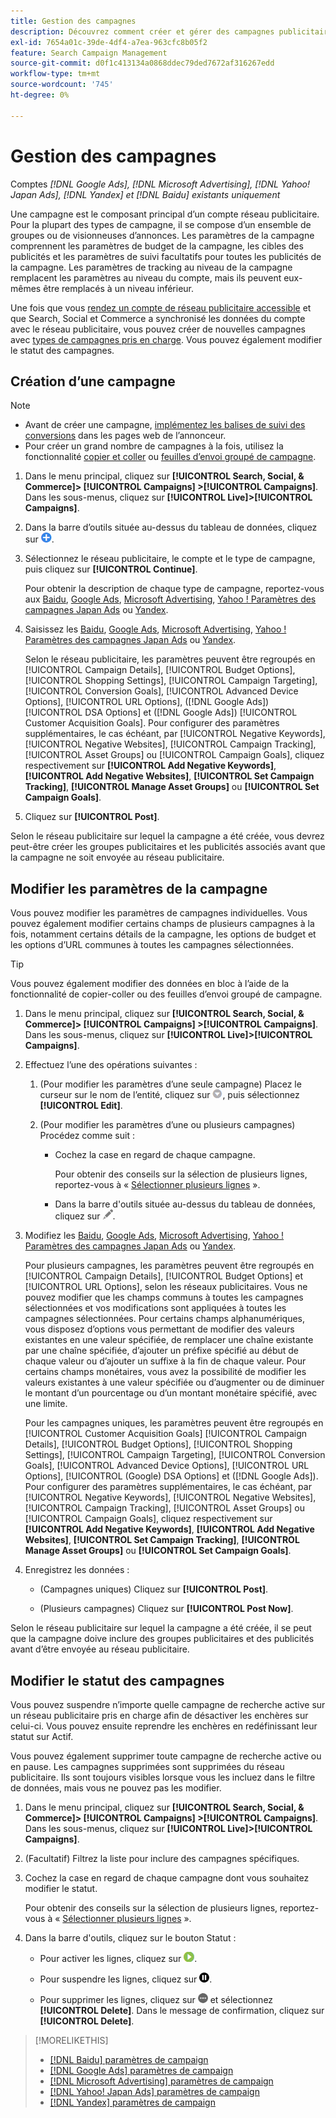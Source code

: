 ```yaml
---
title: Gestion des campagnes
description: Découvrez comment créer et gérer des campagnes publicitaires.
exl-id: 7654a01c-39de-4df4-a7ea-963cfc8b05f2
feature: Search Campaign Management
source-git-commit: d0f1c413134a0868ddec79ded7672af316267edd
workflow-type: tm+mt
source-wordcount: '745'
ht-degree: 0%

---
```


# Gestion des campagnes

Comptes *[!DNL Google Ads], [!DNL Microsoft Advertising], [!DNL Yahoo! Japan Ads], [!DNL Yandex] et [!DNL Baidu] existants uniquement*

Une campagne est le composant principal d’un compte réseau publicitaire. Pour la plupart des types de campagne, il se compose d’un ensemble de groupes ou de visionneuses d’annonces. Les paramètres de la campagne comprennent les paramètres de budget de la campagne, les cibles des publicités et les paramètres de suivi facultatifs pour toutes les publicités de la campagne. Les paramètres de tracking au niveau de la campagne remplacent les paramètres au niveau du compte, mais ils peuvent eux-mêmes être remplacés à un niveau inférieur.

Une fois que vous [rendez un compte de réseau publicitaire accessible](/help/search-social-commerce/campaign-management/accounts/ad-network-account-manage.md) et que Search, Social et Commerce a synchronisé les données du compte avec le réseau publicitaire, vous pouvez créer de nouvelles campagnes avec [types de campagnes pris en charge](/help/search-social-commerce/introduction/supported-inventory.md). Vous pouvez également modifier le statut des campagnes.

## Création d’une campagne

>[!NOTE]
>
>* Avant de créer une campagne, [implémentez les balises de suivi des conversions](/help/search-social-commerce/tracking/conversion-tracking-about.md) dans les pages web de l’annonceur.
>* Pour créer un grand nombre de campagnes à la fois, utilisez la fonctionnalité [copier et coller](/help/search-social-commerce/campaign-management/campaigns/copy-paste.md) ou [feuilles d’envoi groupé de campagne](/help/search-social-commerce/campaign-management/bulksheets/bulksheet-about.md).

1. Dans le menu principal, cliquez sur **[!UICONTROL Search, Social, & Commerce]> [!UICONTROL Campaigns] >[!UICONTROL Campaigns]**. Dans les sous-menus, cliquez sur **[!UICONTROL Live]>[!UICONTROL Campaigns]**.

1. Dans la barre d’outils située au-dessus du tableau de données, cliquez sur ![Créer](/help/search-social-commerce/assets/add.png "Créer").

1. Sélectionnez le réseau publicitaire, le compte et le type de campagne, puis cliquez sur **[!UICONTROL Continue]**.

   Pour obtenir la description de chaque type de campagne, reportez-vous aux [Baidu](/help/search-social-commerce/campaign-management/campaigns/campaign-settings-baidu.md), [Google Ads](/help/search-social-commerce/campaign-management/campaigns/campaign-settings-google.md), [Microsoft Advertising](/help/search-social-commerce/campaign-management/campaigns/campaign-settings-microsoft.md), [Yahoo ! Paramètres des campagnes Japan Ads](/help/search-social-commerce/campaign-management/campaigns/campaign-settings-yahoo-japan.md) ou [Yandex](/help/search-social-commerce/campaign-management/campaigns/campaign-settings-yandex.md).

1. Saisissez les [Baidu](/help/search-social-commerce/campaign-management/campaigns/campaign-settings-baidu.md), [Google Ads](/help/search-social-commerce/campaign-management/campaigns/campaign-settings-google.md), [Microsoft Advertising](/help/search-social-commerce/campaign-management/campaigns/campaign-settings-microsoft.md), [Yahoo ! Paramètres des campagnes Japan Ads](/help/search-social-commerce/campaign-management/campaigns/campaign-settings-yahoo-japan.md) ou [Yandex](/help/search-social-commerce/campaign-management/campaigns/campaign-settings-yandex.md).

   Selon le réseau publicitaire, les paramètres peuvent être regroupés en [!UICONTROL Campaign Details], [!UICONTROL Budget Options], [!UICONTROL Shopping Settings], [!UICONTROL Campaign Targeting], [!UICONTROL Conversion Goals], [!UICONTROL Advanced Device Options], [!UICONTROL URL Options], ([!DNL Google Ads]) [!UICONTROL DSA Options] et ([!DNL Google Ads]) [!UICONTROL Customer Acquisition Goals]. Pour configurer des paramètres supplémentaires, le cas échéant, par [!UICONTROL Negative Keywords], [!UICONTROL Negative Websites], [!UICONTROL Campaign Tracking], [!UICONTROL Asset Groups] ou [!UICONTROL Campaign Goals], cliquez respectivement sur **[!UICONTROL Add Negative Keywords]**, **[!UICONTROL Add Negative Websites]**, **[!UICONTROL Set Campaign Tracking]**, **[!UICONTROL Manage Asset Groups]** ou **[!UICONTROL Set Campaign Goals]**.

1. Cliquez sur **[!UICONTROL Post]**.

Selon le réseau publicitaire sur lequel la campagne a été créée, vous devrez peut-être créer les groupes publicitaires et les publicités associés avant que la campagne ne soit envoyée au réseau publicitaire.

## Modifier les paramètres de la campagne

Vous pouvez modifier les paramètres de campagnes individuelles. Vous pouvez également modifier certains champs de plusieurs campagnes à la fois, notamment certains détails de la campagne, les options de budget et les options d’URL communes à toutes les campagnes sélectionnées.

>[!TIP]
>
>Vous pouvez également modifier des données en bloc à l’aide de la fonctionnalité de copier-coller ou des feuilles d’envoi groupé de campagne.

1. Dans le menu principal, cliquez sur **[!UICONTROL Search, Social, & Commerce]> [!UICONTROL Campaigns] >[!UICONTROL Campaigns]**. Dans les sous-menus, cliquez sur **[!UICONTROL Live]>[!UICONTROL Campaigns]**.

1. Effectuez l’une des opérations suivantes :

   1. (Pour modifier les paramètres d’une seule campagne) Placez le curseur sur le nom de l’entité, cliquez sur ![icône de menu](/help/search-social-commerce/assets/arrow-dropdown-menu.png "icône de menu"), puis sélectionnez **[!UICONTROL Edit]**.

   1. (Pour modifier les paramètres d’une ou plusieurs campagnes) Procédez comme suit :

      * Cochez la case en regard de chaque campagne.

        Pour obtenir des conseils sur la sélection de plusieurs lignes, reportez-vous à « [Sélectionner plusieurs lignes](/help/search-social-commerce/common-tasks/navigation-editing-selection/multiple-rows-select.md) ».

      * Dans la barre d&#39;outils située au-dessus du tableau de données, cliquez sur ![Modifier](/help/search-social-commerce/assets/edit.png "Modifier").

1. Modifiez les [Baidu](/help/search-social-commerce/campaign-management/campaigns/campaign-settings-baidu.md), [Google Ads](/help/search-social-commerce/campaign-management/campaigns/campaign-settings-google.md), [Microsoft Advertising](/help/search-social-commerce/campaign-management/campaigns/campaign-settings-microsoft.md), [Yahoo ! Paramètres des campagnes Japan Ads](/help/search-social-commerce/campaign-management/campaigns/campaign-settings-yahoo-japan.md) ou [Yandex](/help/search-social-commerce/campaign-management/campaigns/campaign-settings-yandex.md).

   Pour plusieurs campagnes, les paramètres peuvent être regroupés en [!UICONTROL Campaign Details], [!UICONTROL Budget Options] et [!UICONTROL URL Options], selon les réseaux publicitaires. Vous ne pouvez modifier que les champs communs à toutes les campagnes sélectionnées et vos modifications sont appliquées à toutes les campagnes sélectionnées. Pour certains champs alphanumériques, vous disposez d’options vous permettant de modifier des valeurs existantes en une valeur spécifiée, de remplacer une chaîne existante par une chaîne spécifiée, d’ajouter un préfixe spécifié au début de chaque valeur ou d’ajouter un suffixe à la fin de chaque valeur. Pour certains champs monétaires, vous avez la possibilité de modifier les valeurs existantes à une valeur spécifiée ou d’augmenter ou de diminuer le montant d’un pourcentage ou d’un montant monétaire spécifié, avec une limite.

   Pour les campagnes uniques, les paramètres peuvent être regroupés en [!UICONTROL Customer Acquisition Goals] [!UICONTROL Campaign Details], [!UICONTROL Budget Options], [!UICONTROL Shopping Settings], [!UICONTROL Campaign Targeting], [!UICONTROL Conversion Goals], [!UICONTROL Advanced Device Options], [!UICONTROL URL Options], [!UICONTROL (Google) DSA Options] et ([!DNL Google Ads]). Pour configurer des paramètres supplémentaires, le cas échéant, par [!UICONTROL Negative Keywords], [!UICONTROL Negative Websites], [!UICONTROL Campaign Tracking], [!UICONTROL Asset Groups] ou [!UICONTROL Campaign Goals], cliquez respectivement sur **[!UICONTROL Add Negative Keywords]**, **[!UICONTROL Add Negative Websites]**, **[!UICONTROL Set Campaign Tracking]**, **[!UICONTROL Manage Asset Groups]** ou **[!UICONTROL Set Campaign Goals]**.

1. Enregistrez les données :

   * (Campagnes uniques) Cliquez sur **[!UICONTROL Post]**.

   * (Plusieurs campagnes) Cliquez sur **[!UICONTROL Post Now]**.

Selon le réseau publicitaire sur lequel la campagne a été créée, il se peut que la campagne doive inclure des groupes publicitaires et des publicités avant d’être envoyée au réseau publicitaire.

## Modifier le statut des campagnes

Vous pouvez suspendre n’importe quelle campagne de recherche active sur un réseau publicitaire pris en charge afin de désactiver les enchères sur celui-ci. Vous pouvez ensuite reprendre les enchères en redéfinissant leur statut sur Actif.

Vous pouvez également supprimer toute campagne de recherche active ou en pause. Les campagnes supprimées sont supprimées du réseau publicitaire. Ils sont toujours visibles lorsque vous les incluez dans le filtre de données, mais vous ne pouvez pas les modifier.

1. Dans le menu principal, cliquez sur **[!UICONTROL Search, Social, & Commerce]> [!UICONTROL Campaigns] >[!UICONTROL Campaigns]**. Dans les sous-menus, cliquez sur **[!UICONTROL Live]>[!UICONTROL Campaigns]**.

1. (Facultatif) Filtrez la liste pour inclure des campagnes spécifiques.

1. Cochez la case en regard de chaque campagne dont vous souhaitez modifier le statut.

   Pour obtenir des conseils sur la sélection de plusieurs lignes, reportez-vous à « [Sélectionner plusieurs lignes](/help/search-social-commerce/common-tasks/navigation-editing-selection/multiple-rows-select.md) ».

1. Dans la barre d&#39;outils, cliquez sur le bouton Statut :

   * Pour activer les lignes, cliquez sur ![Activer](/help/search-social-commerce/assets/activate.png "Activer").

   * Pour suspendre les lignes, cliquez sur ![Pause](/help/search-social-commerce/assets/pause.png "Pause").

   * Pour supprimer les lignes, cliquez sur ![Plus](/help/search-social-commerce/assets/more.png "Plus") et sélectionnez **[!UICONTROL Delete]**. Dans le message de confirmation, cliquez sur **[!UICONTROL Delete]**.

>[!MORELIKETHIS]
>
>* [[!DNL Baidu] paramètres de campaign](/help/search-social-commerce/campaign-management/campaigns/campaign-settings-baidu.md)
>* [[!DNL Google Ads] paramètres de campaign](/help/search-social-commerce/campaign-management/campaigns/campaign-settings-google.md)
>* [[!DNL Microsoft Advertising] paramètres de campaign](/help/search-social-commerce/campaign-management/campaigns/campaign-settings-microsoft.md)
>* [[!DNL Yahoo! Japan Ads] paramètres de campaign](/help/search-social-commerce/campaign-management/campaigns/campaign-settings-yahoo-japan.md)
>* [[!DNL Yandex] paramètres de campaign](/help/search-social-commerce/campaign-management/campaigns/campaign-settings-yandex.md)
